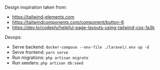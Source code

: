 Design inspiration taken from:  
- https://tailwind-elements.com
- https://tailwindcomponents.com/component/button-6
- https://dev.to/codeply/helpful-page-layouts-using-tailwind-css-1a3k

Devops:
- Serve backend: `docker-compose --env-file ./laravel/.env up -d`
- Serve frontend: `yarn serve`
- Run migrations: `php artisan migrate`
- Run seeders: `php artisan db:seed`